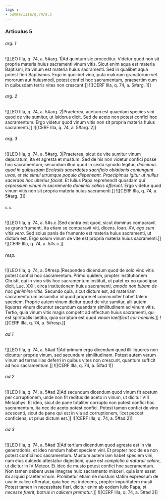 ```yaml
---
tags : 
- Summa/IIIa/q.74/a.5
---
```


### Articulus 5

###### arg. 1
![[LEO IIIa, q. 74, a. 5#arg. 1|Ad quintum sic proceditur. Videtur quod non sit propria materia huius sacramenti vinum vitis. Sicut enim aqua est materia Baptismi, ita vinum est materia huius sacramenti. Sed in qualibet aqua potest fieri Baptismus. Ergo in quolibet vino, puta malorum granatorum vel mororum aut huiusmodi, potest confici hoc sacramentum, praesertim cum in quibusdam terris vites non crescant.]]
![[CERF IIIa, q. 74, a. 5#arg. 1]]

###### arg. 2
![[LEO IIIa, q. 74, a. 5#arg. 2|Praeterea, acetum est quaedam species vini quod de vite sumitur, ut Isidorus dicit. Sed de aceto non potest confici hoc sacramentum. Ergo videtur quod vinum vitis non sit propria materia huius sacramenti.]]
![[CERF IIIa, q. 74, a. 5#arg. 2]]

###### arg. 3
![[LEO IIIa, q. 74, a. 5#arg. 3|Praeterea, sicut de vite sumitur vinum depuratum, ita et agresta et mustum. Sed de his non videtur confici posse hoc sacramentum, secundum illud quod in sexta synodo legitur, *didicimus quod in quibusdam Ecclesiis sacerdotes sacrificio oblationis coniungunt uvas, et sic simul utrumque populo dispensant. Praecipimus igitur ut nullus sacerdos hoc ulterius faciat*. Et Iulius Papa reprehendit quosdam qui *expressum vinum in sacramento dominici calicis offerunt*. Ergo videtur quod vinum vitis non sit propria materia huius sacramenti.]]
![[CERF IIIa, q. 74, a. 5#arg. 3]]

###### s.c.
![[LEO IIIa, q. 74, a. 5#s.c.|Sed contra est quod, sicut dominus comparavit se grano frumenti, ita etiam se comparavit viti, dicens, Ioan. XV, *ego sum vitis vera*. Sed solus panis de frumento est materia huius sacramenti, ut dictum est. Ergo solum vinum de vite est propria materia huius sacramenti.]]
![[CERF IIIa, q. 74, a. 5#s.c.]]

###### resp.
![[LEO IIIa, q. 74, a. 5#resp.|Respondeo dicendum quod de solo vino vitis potest confici hoc sacramentum. Primo quidem, propter institutionem Christi, qui in vino vitis hoc sacramentum instituit, ut patet ex eo quod ipse dicit, Luc. XXII, circa institutionem huius sacramenti, *amodo non bibam de hoc genimine vitis*. Secundo quia, sicut dictum est, ad materiam sacramentorum assumitur id quod proprie et communiter habet talem speciem. Proprie autem vinum dicitur quod de vite sumitur, alii autem liquores vinum dicuntur secundum quandam similitudinem ad vinum vitis. Tertio, quia vinum vitis magis competit ad effectum huius sacramenti, qui est spiritualis laetitia, quia scriptum est quod *vinum laetificat cor hominis*.]]
![[CERF IIIa, q. 74, a. 5#resp.]]

###### ad 1
![[LEO IIIa, q. 74, a. 5#ad 1|Ad primum ergo dicendum quod illi liquores non dicuntur proprie vinum, sed secundum similitudinem. Potest autem verum vinum ad terras illas deferri in quibus vites non crescunt, quantum sufficit ad hoc sacramentum.]]
![[CERF IIIa, q. 74, a. 5#ad 1]]

###### ad 2
![[LEO IIIa, q. 74, a. 5#ad 2|Ad secundum dicendum quod vinum fit acetum per corruptionem, unde non fit reditus de aceto in vinum, ut dicitur VIII Metaphys. Et ideo, sicut de pane totaliter corrupto non potest confici hoc sacramentum, ita nec de aceto potest confici. Potest tamen confici de vino acescenti, sicut de pane qui est in via ad corruptionem, licet peccet conficiens, ut prius dictum est.]]
![[CERF IIIa, q. 74, a. 5#ad 2]]

###### ad 3
![[LEO IIIa, q. 74, a. 5#ad 3|Ad tertium dicendum quod agresta est in via generationis, et ideo nondum habet speciem vini. Et propter hoc de ea non potest confici hoc sacramentum. Mustum autem iam habet speciem vini, nam eius dulcedo attestatur digestioni, quae est *completio a naturali calore*, ut dicitur in IV Meteor. Et ideo de musto potest confici hoc sacramentum. Non tamen debent uvae integrae huic sacramento misceri, quia iam esset ibi aliquid praeter vinum. Prohibetur etiam ne mustum statim expressum de uva in calice offeratur, quia hoc est indecens, propter impuritatem musti. Potest tamen in necessitate fieri, dicitur enim ab eodem Iulio Papa, *si necesse fuerit, botrus in calicem prematur*.]]
![[CERF IIIa, q. 74, a. 5#ad 3]]


